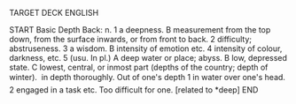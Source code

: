 TARGET DECK
ENGLISH

START
Basic
Depth
Back: n. 1 a deepness. B measurement from the top down, from the surface inwards, or from front to back. 2 difficulty; abstruseness. 3 a wisdom. B intensity of emotion etc. 4 intensity of colour, darkness, etc. 5 (usu. In pl.) A deep water or place; abyss. B low, depressed state. C lowest, central, or inmost part (depths of the country; depth of winter).  in depth thoroughly. Out of one's depth 1 in water over one's head. 2 engaged in a task etc. Too difficult for one. [related to *deep]
END
